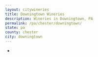 ```yaml
---
layout: citywineries
title: Downingtown Wineries
description: Wineries in Downingtown, PA
permalink: /pa/chester/downingtown/
state: pa
county: chester
city: downingtown
---
```

-
